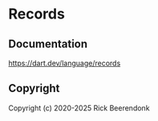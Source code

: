 # Records

## Documentation

https://dart.dev/language/records

## Copyright

Copyright (c) 2020-2025 Rick Beerendonk
